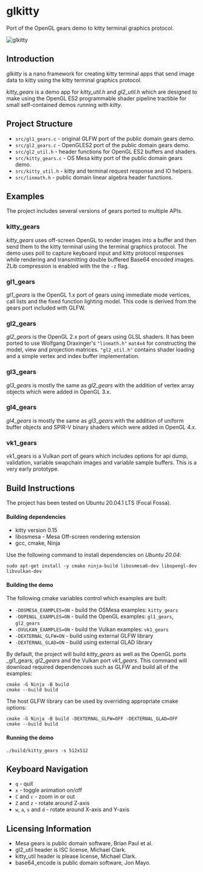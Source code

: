 # glkitty

Port of the OpenGL gears demo to kitty terminal graphics protocol.

![glkitty](/images/glkitty.gif)

## Introduction

_glkitty_ is a nano framework for creating kitty terminal apps that send
image data to kitty using the kitty terminal graphics protocol.

_kitty_gears_ is a demo app for  _kitty_util.h_ and _gl2_util.h_ which
are designed to make using the OpenGL ES2 programmable shader pipeline
tractible for small self-contained demos running with _kitty_.

## Project Structure

- `src/gl1_gears.c` - original GLFW port of the public domain gears demo.
- `src/gl2_gears.c` - OpenGLES2 port of the public domain gears demo.
- `src/gl2_util.h` - header functions for OpenGL ES2 buffers and shaders.
- `src/kitty_gears.c` - OS Mesa kitty port of the public domain gears demo.
- `src/kitty_util.h` - kitty and terminal request response and IO helpers.
- `src/linmath.h` - public domain linear algebra header functions.

## Examples

The project includes several versions of gears ported to multiple APIs.

### kitty_gears

_kitty_gears_ uses off-screen OpenGL to render images into a buffer and
then send them to the kitty terminal using the terminal graphics protocol.
The demo uses poll to capture keyboard input and kitty protocol responses
while rendering and transmitting double buffered Base64 encoded images.
ZLib compression is enabled with the the `-z` flag.

### gl1_gears

_gl1_gears_ is the OpenGL 1.x port of gears using immediate mode
vertices, call lists and the fixed function lighting model. This
code is derived from the gears port included with GLFW.

### gl2_gears

_gl2_gears_ is the OpenGL 2.x port of gears using GLSL shaders.
It has been ported to use Wolfgang Draxinger's `"linmath.h"` `mat4x4`
for constructing the model, view and projection matrices. `"gl2_util.h"`
contains shader loading and a simple vertex and index buffer implementation.

### gl3_gears

_gl3_gears_ is mostly the same as _gl2_gears_ with the addition of vertex
array objects which were added in OpenGL 3.x.

### gl4_gears

_gl4_gears_ is mostly the same as _gl3_gears_ with the addition of uniform
buffer objects and SPIR-V binary shaders which were added in OpenGL 4.x.

### vk1_gears

vk1_gears is a Vulkan port of gears which includes options for api dump,
validation, variable swapchain images and variable sample buffers.
This is a very early prototype.

## Build Instructions

The project has been tested on Ubuntu 20.04.1 LTS (Focal Fossa).

#### Building dependencies

- kitty version 0.15
- libosmesa - Mesa Off-screen rendering extension
- gcc, cmake, Ninja

Use the following command to install dependencies on _Ubuntu 20.04_:

```
sudo apt-get install -y cmake ninja-build libosmesa6-dev libopengl-dev libvulkan-dev
```

#### Building the demo

The following cmake variables control which examples are built:

- `-DOSMESA_EXAMPLES=ON` - build the OSMesa examples: `kitty_gears`
- `-DOPENGL_EXAMPLES=ON` - build the OpenGL examples: `gl1_gears`, `gl2_gears`
- `-DVULKAN_EXAMPLES=ON` - build the Vulkan examples: `vk1_gears`
- `-DEXTERNAL_GLFW=ON` - build using external GLFW library
- `-DEXTERNAL_GLAD=ON` - build using external GLAD library

By default, the project will build _kitty_gears_ as well as the OpenGL ports
_gl1_gears, _gl2_gears_ and the Vulkan port _vk1_gears_. This command will
download required dependencoes such as GLFW and build all of the examples:

```
cmake -G Ninja -B build
cmake --build build
```

The host GLFW library can be used by overriding appropriate cmake options:

```
cmake -G Ninja -B build -DEXTERNAL_GLFW=OFF -DEXTERNAL_GLAD=OFF
cmake --build build
```

#### Running the demo

```
./build/kitty_gears -s 512x512
```

## Keyboard Navigation

- `q` - quit
- `x` - toggle animation on/off
- `C` and `c` - zoom in or out
- `Z` and `z` - rotate around Z-axis
- `w`, `a`, `s` and `d` - rotate around X-axis and Y-axis

## Licensing Information

- Mesa gears is public domain software, Brian Paul et al.
- gl2_util header is ISC license, Michael Clark.
- kitty_util header is please license, Michael Clark.
- base64_encode is public domain software, Jon Mayo.
